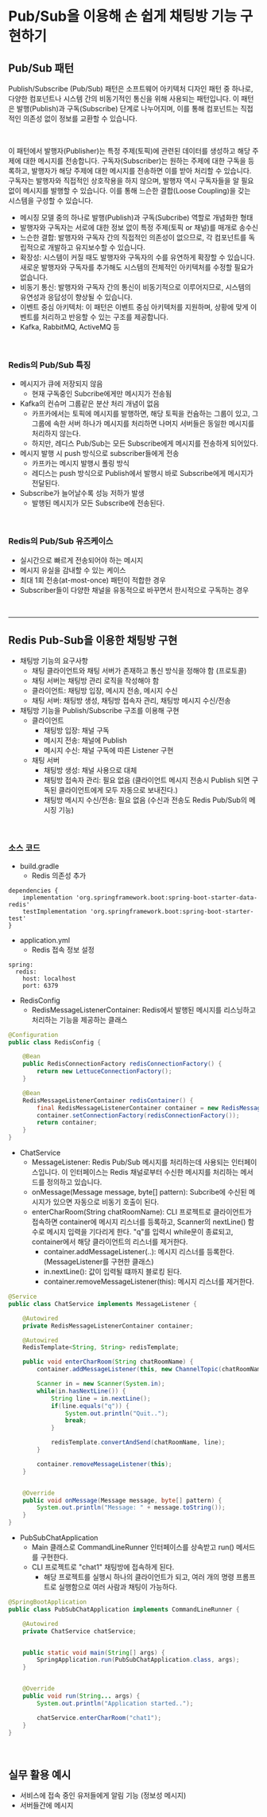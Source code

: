 # Pub/Sub을 이용해 손 쉽게 채팅방 기능 구현하기

## Pub/Sub 패턴

Publish/Subscribe (Pub/Sub) 패턴은 소프트웨어 아키텍처 디자인 패턴 중 하나로, 다양한 컴포넌트나 시스템 간의 비동기적인 통신을 위해 사용되는 패턴입니다. 이 패턴은 발행(Publish)과 구독(Subscribe) 단계로 나누어지며, 이를 통해 컴포넌트는 직접적인 의존성 없이 정보를 교환할 수 있습니다.  

<br/>

이 패턴에서 발행자(Publisher)는 특정 주제(토픽)에 관련된 데이터를 생성하고 해당 주제에 대한 메시지를 전송합니다. 구독자(Subscriber)는 원하는 주제에 대한 구독을 등록하고, 발행자가 해당 주제에 대한 메시지를 전송하면 이를 받아 처리할 수 있습니다. 구독자는 발행자와 직접적인 상호작용을 하지 않으며, 발행자 역시 구독자들을 알 필요 없이 메시지를 발행할 수 있습니다. 이를 통해 느슨한 결합(Loose Coupling)을 갖는 시스템을 구성할 수 있습니다.
 - 메시징 모델 중의 하나로 발행(Publish)과 구독(Subcribe) 역할로 개념화한 형태
 - 발행자와 구독자는 서로에 대한 정보 없이 특정 주제(토픽 or 채널)를 매개로 송수신
 - 느슨한 결합: 발행자와 구독자 간의 직접적인 의존성이 없으므로, 각 컴포넌트를 독립적으로 개발하고 유지보수할 수 있습니다.
 - 확장성: 시스템이 커질 때도 발행자와 구독자의 수를 유연하게 확장할 수 있습니다. 새로운 발행자와 구독자를 추가해도 시스템의 전체적인 아키텍처를 수정할 필요가 없습니다.
 - 비동기 통신: 발행자와 구독자 간의 통신이 비동기적으로 이루어지므로, 시스템의 유연성과 응답성이 향상될 수 있습니다.
 - 이벤트 중심 아키텍처: 이 패턴은 이벤트 중심 아키텍처를 지원하며, 상황에 맞게 이벤트를 처리하고 반응할 수 있는 구조를 제공합니다.
 - Kafka, RabbitMQ, ActiveMQ 등

<br/>

### Redis의 Pub/Sub 특징

 - 메시지가 큐에 저장되지 않음
    - 현재 구독중인 Subcribe에게만 메시지가 전송됨
 - Kafka의 컨슈머 그룹같은 분산 처리 개념이 없음
    - 카프카에서는 토픽에 메시지를 발행하면, 해당 토픽을 컨슘하는 그룹이 있고, 그 그룹에 속한 서버 하나가 메시지를 처리하면 나머지 서버들은 동일한 메시지를 처리하지 않는다.
    - 하지만, 레디스 Pub/Sub는 모든 Subscribe에게 메시지를 전송하게 되어있다.
 - 메시지 발행 시 push 방식으로 subscriber들에게 전송
    - 카프카는 메시지 발행시 폴링 방식
    - 레디스는 push 방식으로 Publish에서 발행시 바로 Subscribe에게 메시지가 전달된다.
 - Subscribe가 늘어날수록 성능 저하가 발생
    - 발행된 메시지가 모든 Subscribe에 전송된다.

<br/>

### Redis의 Pub/Sub 유즈케이스

 - 실시간으로 빠르게 전송되어야 하는 메시지
 - 메시지 유실을 감내할 수 있는 케이스
 - 최대 1회 전송(at-most-once) 패턴이 적합한 경우
 - Subscriber들이 다양한 채널을 유동적으로 바꾸면서 한시적으로 구독하는 경우

<br/>

---
## Redis Pub-Sub을 이용한 채팅방 구현

 - 채팅방 기능의 요구사항
    - 채팅 클라이언트와 채팅 서버가 존재하고 통신 방식을 정해야 함 (프로토콜)
    - 채팅 서버는 채팅방 관리 로직을 작성해야 함
    - 클라이언트: 채팅방 입장, 메시지 전송, 메시지 수신
    - 채팅 서버: 채팅방 생성, 채팅방 접속자 관리, 채팅방 메시지 수신/전송
 - 채팅방 기능을 Publish/Subscribe 구조를 이용해 구현
    - 클라이언트
        - 채팅방 입장: 채널 구독
        - 메시지 전송: 채널에 Publish
        - 메시지 수신: 채널 구독에 따른 Listener 구현
    - 채팅 서버
        - 채팅방 생성: 채널 사용으로 대체
        - 채팅방 접속자 관리: 필요 없음 (클라이언트 메시지 전송시 Publish 되면 구독된 클라이언트에게 모두 자동으로 보내진다.)
        - 채팅방 메시지 수신/전송: 필요 없음 (수신과 전송도 Redis Pub/Sub의 메시징 기능)

<br/>

### 소스 코드

 - build.gradle
   - Redis 의존성 추가
```
dependencies {
	implementation 'org.springframework.boot:spring-boot-starter-data-redis'
	testImplementation 'org.springframework.boot:spring-boot-starter-test'
}
```

 - application.yml
   - Redis 접속 정보 설정
```YML
spring:
  redis:
    host: localhost
    port: 6379
```

 - RedisConfig
   - RedisMessageListenerContainer: Redis에서 발행된 메시지를 리스닝하고 처리하는 기능을 제공하는 클래스
```Java
@Configuration
public class RedisConfig {

    @Bean
    public RedisConnectionFactory redisConnectionFactory() {
        return new LettuceConnectionFactory();
    }

    @Bean
    RedisMessageListenerContainer redisContainer() {
        final RedisMessageListenerContainer container = new RedisMessageListenerContainer();
        container.setConnectionFactory(redisConnectionFactory());
        return container;
    }
}
```

 - ChatService
   - MessageListener: Redis Pub/Sub 메시지를 처리하는데 사용되는 인터페이스입니다. 이 인터페이스는 Redis 채널로부터 수신한 메시지를 처리하는 메서드를 정의하고 있습니다.
   - onMessage(Message message, byte[] pattern): Subcribe에 수신된 메시지가 있으면 자동으로 비동기 호출이 된다.
   - enterCharRoom(String chatRoomName): CLI 프로젝트로 클라이언트가 접속하면 container에 메시지 리스너를 등록하고, Scanner의 nextLine() 함수로 메시지 입력을 기다리게 한다. "q"를 입력시 while문이 종료되고, container에서 해당 클라이언트의 리스너를 제거한다.
      - container.addMessageListener(..): 메시지 리스너를 등록한다. (MessageListener를 구현한 클래스)
      - in.nextLine(): 값이 입력될 떄까지 블로킹 된다.
      - container.removeMessageListener(this): 메시지 리스너를 제거한다.
```Java
@Service
public class ChatService implements MessageListener {

    @Autowired
    private RedisMessageListenerContainer container;

    @Autowired
    RedisTemplate<String, String> redisTemplate;

    public void enterCharRoom(String chatRoomName) {
        container.addMessageListener(this, new ChannelTopic(chatRoomName));

        Scanner in = new Scanner(System.in);
        while(in.hasNextLine()) {
            String line = in.nextLine();
            if(line.equals("q")) {
                System.out.println("Quit..");
                break;
            }

            redisTemplate.convertAndSend(chatRoomName, line);
        }

        container.removeMessageListener(this);
    }


    @Override
    public void onMessage(Message message, byte[] pattern) {
        System.out.println("Message: " + message.toString());
    }
}
```

 - PubSubChatApplication
   - Main 클래스로 CommandLineRunner 인터페이스를 상속받고 run() 메서드를 구현한다.
   - CLI 프로젝트로 "chat1" 채팅방에 접속하게 된다.
      - 해당 프로젝트를 실행시 하나의 클라이언트가 되고, 여러 개의 명령 프롬프트로 실행함으로 여러 사람과 채팅이 가능하다.
```Java
@SpringBootApplication
public class PubSubChatApplication implements CommandLineRunner {

	@Autowired
	private ChatService chatService;


	public static void main(String[] args) {
		SpringApplication.run(PubSubChatApplication.class, args);
	}


	@Override
	public void run(String... args) {
		System.out.println("Application started..");

		chatService.enterCharRoom("chat1");
	}
}
```

<br/>

## 실무 활용 예시

 - 서비스에 접속 중인 유저들에게 알림 기능 (정보성 메시지)
 - 서버들간에 메시지